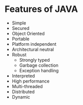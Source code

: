 # Features of JAVA

- Simple
- Secured
- Object Oriented
- Portable
- Platform independent
- Architectural neutral
- Robust
    - Strongly typed
    - Garbage collection
    - Exception handling
- Interpreted
- High performance
- Multi-threaded
- Distributed
- Dynamic